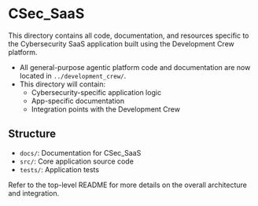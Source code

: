 # CSec_SaaS

This directory contains all code, documentation, and resources specific to the Cybersecurity SaaS application built using the Development Crew platform.

- All general-purpose agentic platform code and documentation are now located in `../development_crew/`.
- This directory will contain:
  - Cybersecurity-specific application logic
  - App-specific documentation
  - Integration points with the Development Crew

## Structure
- `docs/`: Documentation for CSec_SaaS
- `src/`: Core application source code
- `tests/`: Application tests

Refer to the top-level README for more details on the overall architecture and integration.
